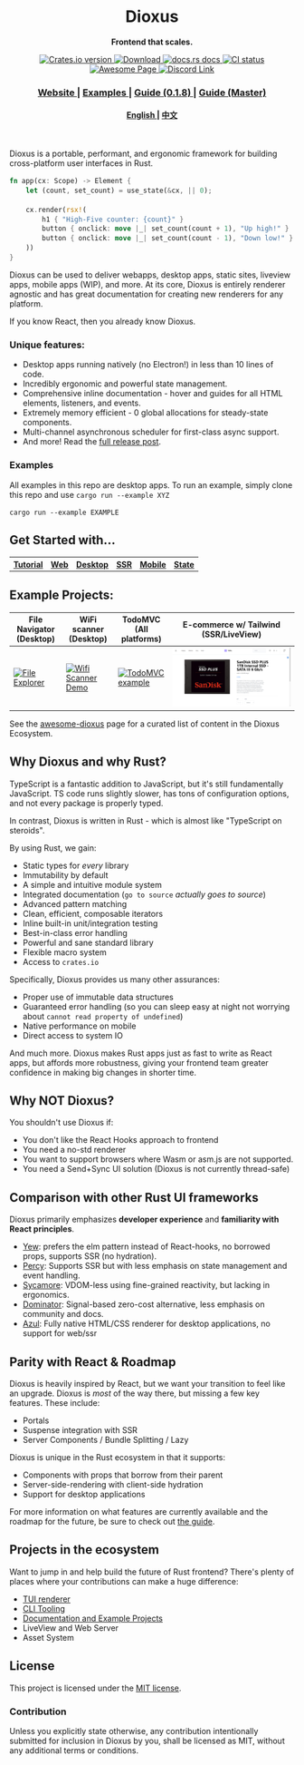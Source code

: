 <div align="center">
  <h1>Dioxus</h1>
  <p>
    <strong>Frontend that scales.</strong>
  </p>
</div>

<div align="center">
  <!-- Crates version -->
  <a href="https://crates.io/crates/dioxus">
    <img src="https://img.shields.io/crates/v/dioxus.svg?style=flat-square"
    alt="Crates.io version" />
  </a>
  <!-- Downloads -->
  <a href="https://crates.io/crates/dioxus">
    <img src="https://img.shields.io/crates/d/dioxus.svg?style=flat-square"
      alt="Download" />
  </a>
  <!-- docs -->
  <a href="https://docs.rs/dioxus">
    <img src="https://img.shields.io/badge/docs-latest-blue.svg?style=flat-square"
      alt="docs.rs docs" />
  </a>
  <!-- CI -->
  <a href="https://github.com/jkelleyrtp/dioxus/actions">
    <img src="https://github.com/dioxuslabs/dioxus/actions/workflows/main.yml/badge.svg"
      alt="CI status" />
  </a>

  <!--Awesome -->
  <a href="https://github.com/dioxuslabs/awesome-dioxus">
    <img src="https://cdn.rawgit.com/sindresorhus/awesome/d7305f38d29fed78fa85652e3a63e154dd8e8829/media/badge.svg" alt="Awesome Page" />
  </a>
  <!-- Discord -->
  <a href="https://discord.gg/XgGxMSkvUM">
    <img src="https://img.shields.io/discord/899851952891002890.svg?logo=discord&style=flat-square" alt="Discord Link" />
  </a>
</div>



<div align="center">
  <h3>
    <a href="https://dioxuslabs.com"> Website </a>
    <span> | </span>
    <a href="https://github.com/DioxusLabs/example-projects"> Examples </a>
    <span> | </span>
    <a href="https://dioxuslabs.com/guide"> Guide (0.1.8) </a>
    <span> | </span>
    <a href="https://dioxuslabs.com/nightly/guide"> Guide (Master) </a>
  </h3>
</div>

<div align="center">
  <h4>
    <a href="https://github.com/DioxusLabs/dioxus/blob/master/README.md"> English </a>
    <span> | </span>
    <a href="https://github.com/DioxusLabs/dioxus/blob/master/notes/README/ZH_CN.md"> 中文 </a>
  </h3>
</div>

<br/>

Dioxus is a portable, performant, and ergonomic framework for building cross-platform user interfaces in Rust.

```rust
fn app(cx: Scope) -> Element {
    let (count, set_count) = use_state(&cx, || 0);

    cx.render(rsx!(
        h1 { "High-Five counter: {count}" }
        button { onclick: move |_| set_count(count + 1), "Up high!" }
        button { onclick: move |_| set_count(count - 1), "Down low!" }
    ))
}
```

Dioxus can be used to deliver webapps, desktop apps, static sites, liveview apps, mobile apps (WIP), and more. At its core, Dioxus is entirely renderer agnostic and has great documentation for creating new renderers for any platform.

If you know React, then you already know Dioxus.

### Unique features:
- Desktop apps running natively (no Electron!) in less than 10 lines of code.
- Incredibly ergonomic and powerful state management.
- Comprehensive inline documentation - hover and guides for all HTML elements, listeners, and events.
- Extremely memory efficient - 0 global allocations for steady-state components.
- Multi-channel asynchronous scheduler for first-class async support.
- And more! Read the [full release post](https://dioxuslabs.com/blog/introducing-dioxus/).


### Examples

All examples in this repo are desktop apps. To run an example, simply clone this repo and use `cargo run --example XYZ`

```
cargo run --example EXAMPLE
```

## Get Started with...

<table style="width:100%" align="center">
    <tr >
        <th><a href="https://dioxuslabs.com/guide/">Tutorial</a></th>
        <th><a href="https://dioxuslabs.com/reference/platforms/web">Web</a></th>
        <th><a href="https://dioxuslabs.com/reference/platforms/desktop/">Desktop</a></th>
        <th><a href="https://dioxuslabs.com/reference/platforms/ssr/">SSR</a></th>
        <th><a href="https://dioxuslabs.com/reference/platforms/mobile/">Mobile</a></th>
        <th><a href="https://dioxuslabs.com/guide/concepts/managing_state.html">State</a></th>
    <tr>
</table>


## Example Projects:

| File Navigator (Desktop)                                                                                                                                                        | WiFi scanner (Desktop)                                                                                                                                                                 | TodoMVC (All platforms)                                                                                                                                                 | E-commerce w/ Tailwind (SSR/LiveView)                                                                                                                                                 |
| ------------------------------------------------------------------------------------------------------------------------------------------------------------------------------- | -------------------------------------------------------------------------------------------------------------------------------------------------------------------------------------- | ----------------------------------------------------------------------------------------------------------------------------------------------------------------------- | ------------------------------------------------------------------------------------------------------------------------------------------------------------------------------------- |
| [![File Explorer](https://github.com/DioxusLabs/example-projects/raw/master/file-explorer/image.png)](https://github.com/DioxusLabs/example-projects/blob/master/file-explorer) | [![Wifi Scanner Demo](https://github.com/DioxusLabs/example-projects/raw/master/wifi-scanner/demo_small.png)](https://github.com/DioxusLabs/example-projects/blob/master/wifi-scanner) | [![TodoMVC example](https://github.com/DioxusLabs/example-projects/raw/master/todomvc/example.png)](https://github.com/DioxusLabs/example-projects/blob/master/todomvc) | [![E-commerce Example](https://github.com/DioxusLabs/example-projects/raw/master/ecommerce-site/demo.png)](https://github.com/DioxusLabs/example-projects/blob/master/ecommerce-site) |


See the [awesome-dioxus](https://github.com/DioxusLabs/awesome-dioxus) page for a curated list of content in the Dioxus Ecosystem.


## Why Dioxus and why Rust?

TypeScript is a fantastic addition to JavaScript, but it's still fundamentally JavaScript. TS code runs slightly slower, has tons of configuration options, and not every package is properly typed.

In contrast, Dioxus is written in Rust - which is almost like "TypeScript on steroids".

By using Rust, we gain:

- Static types for *every* library
- Immutability by default
- A simple and intuitive module system
- Integrated documentation (`go to source` _actually goes to source_)
- Advanced pattern matching
- Clean, efficient, composable iterators
- Inline built-in unit/integration testing
- Best-in-class error handling
- Powerful and sane standard library
- Flexible macro system
- Access to `crates.io`

Specifically, Dioxus provides us many other assurances:

- Proper use of immutable data structures
- Guaranteed error handling (so you can sleep easy at night not worrying about `cannot read property of undefined`)
- Native performance on mobile
- Direct access to system IO

And much more. Dioxus makes Rust apps just as fast to write as React apps, but affords more robustness, giving your frontend team greater confidence in making big changes in shorter time.

## Why NOT Dioxus?
You shouldn't use Dioxus if:

- You don't like the React Hooks approach to frontend
- You need a no-std renderer
- You want to support browsers where Wasm or asm.js are not supported.
- You need a Send+Sync UI solution (Dioxus is not currently thread-safe)

## Comparison with other Rust UI frameworks
Dioxus primarily emphasizes **developer experience** and **familiarity with React principles**.

- [Yew](https://github.com/yewstack/yew): prefers the elm pattern instead of React-hooks, no borrowed props, supports SSR (no hydration).
- [Percy](https://github.com/chinedufn/percy): Supports SSR but with less emphasis on state management and event handling.
- [Sycamore](https://github.com/sycamore-rs/sycamore): VDOM-less using fine-grained reactivity, but lacking in ergonomics.
- [Dominator](https://github.com/Pauan/rust-dominator): Signal-based zero-cost alternative, less emphasis on community and docs.
- [Azul](https://azul.rs): Fully native HTML/CSS renderer for desktop applications, no support for web/ssr


## Parity with React & Roadmap

Dioxus is heavily inspired by React, but we want your transition to feel like an upgrade. Dioxus is _most_ of the way there, but missing a few key features. These include:

- Portals
- Suspense integration with SSR
- Server Components / Bundle Splitting / Lazy

Dioxus is unique in the Rust ecosystem in that it supports:

- Components with props that borrow from their parent
- Server-side-rendering with client-side hydration
- Support for desktop applications

For more information on what features are currently available and the roadmap for the future, be sure to check out [the guide](https://dioxuslabs.com/guide/).

## Projects in the ecosystem

Want to jump in and help build the future of Rust frontend? There's plenty of places where your contributions can make a huge difference:

- [TUI renderer](https://github.com/dioxusLabs/rink)
- [CLI Tooling](https://github.com/dioxusLabs/cli)
- [Documentation and Example Projects](https://github.com/dioxusLabs/docsite)
- LiveView and Web Server
- Asset System

## License

This project is licensed under the [MIT license].

[MIT license]: https://github.com/dioxuslabs/dioxus/blob/master/LICENSE

### Contribution

Unless you explicitly state otherwise, any contribution intentionally submitted
for inclusion in Dioxus by you, shall be licensed as MIT, without any additional
terms or conditions.
